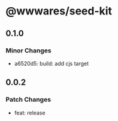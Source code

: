 # @wwwares/seed-kit

## 0.1.0

### Minor Changes

- a6520d5: build: add cjs target

## 0.0.2

### Patch Changes

- feat: release
